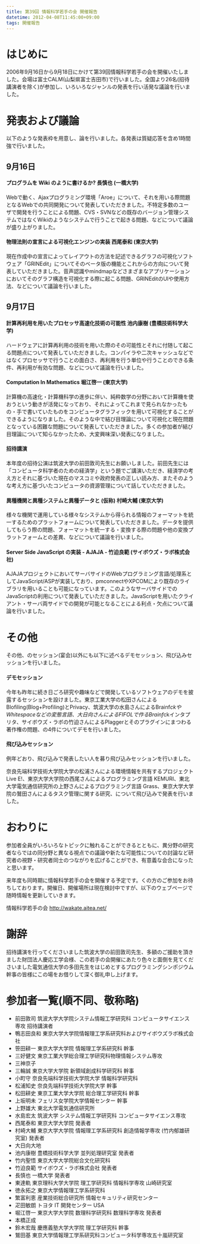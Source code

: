 ```yaml
---
title: 第39回 情報科学若手の会 開催報告
datetime: 2012-04-08T11:45:00+09:00
tags: 開催報告
---
```


<div class="entry_body">

# はじめに

2006年9月16日から9月18日にかけて第39回情報科学若手の会を開催いたしました。会場は富士CALM(山梨県富士吉田市)で行いました。全国より26名(招待講演者を除く)が参加し、いろいろなジャンルの発表を行い活発な議論を行いました。

# 発表および議論

以下のような発表枠を用意し、論を行いました。各発表は質疑応答を含め1時間強で行いました。

## 9月16日

#### プログラムを Wiki のように書けるか? 長慎也 (一橋大学)

Webで動く、Ajaxプログラミング環境「Aroe」について、それを用いる際問題となるWebでの共同開発について発表していただきました。不特定多数のユーザで開発を行うことによる問題、CVS・SVNなどの既存のバージョン管理システムではなくWikiのようなシステムで行うことで起きる問題、などについて議論が盛り上がりました。

#### 物理法則の宣言による可視化エンジンの実装 西尾泰和 (東京大学)

現在作成中の宣言によってレイアウトの方法を記述できるグラフの可視化ソフトウェア「GRINEdit」についてそのベータ版の機能とこれからの方向について発表していただきました。音声認識やmindmapなどさまざまなアプリケーションにおいてそのグラフ構造を可視化する際に起こる問題、GRINEditのUIや使用方法、などについて議論を行いました。

## 9月17日

#### 計算再利用を用いたプロセッサ高速化技術の可能性 池内康樹 (豊橋技術科学大学)

ハードウェアに計算再利用の技術を用いた際のその可能性とそれに付随して起こる問題点について発表していただきました。コンパイラや二次キャッシュなどではなくプロセッサで行うことの面白さ、再利用を行う単位や行うことのできる条件、再利用が有効な問題、などについて議論を行いました。

#### Computation In Mathematics 堀江啓一 (東京大学)

計算機の高速化・計算機科学の進歩に伴い、純粋数学の分野において計算機を使おうという動きが活発になっており、それによってこれまで見られなかったもの・手で書いていたものをコンピュータグラフィックを用いて可視化することができるようになりました。そのような中で結び目理論について可視化と現在問題となっている困難な問題について発表していただきました。多くの参加者が結び目理論について知らなかったため、大変興味深い発表になりました。

#### 招待講演

本年度の招待公演は筑波大学の前田敦司先生にお願いしました。前田先生には「コンピュータ科学者のための経済学」という題でご講演いただき、経済学の考え方とそれに基づいた現在のマスコミや政府発表の正しい読み方、またそのような考え方に基づいたコンピュータの資源管理について話していただきました。

#### 異種機関と異種システムと異種データと (仮称) 村崎大輔 (東京大学)

様々な機関で運用している様々なシステムから得られる情報のフォーマットを統一するためのプラットフォームについて発表していただきました。データを提供してもらう際の問題、フォーマットを統一する・変換する際の問題や他の変換プラットフォームとの差異、などについて議論を行いました。

#### Server Side JavaScript の実装 - AJAJA - 竹迫良範 (サイボウズ・ラボ株式会社)

AJAJAプロジェクトにおいてサーバサイドのWebプログラミング言語/処理系としてJavaScript/ASPが実装しており、pmconnectやXPCOMにより既存のライブラリを用いることも可能になっています。このようなサーバサイドでのJavaScriptの利用について発表していただきました。JavaScriptを用いたクライアント・サーバ両サイドでの開発が可能となることによる利点・欠点について議論を行いました。

# その他

その他、のセッション(宴会)以外にも以下に述べるデモセッション、飛び込みセッションを行いました。

#### デモセッション

今年も昨年に続き日ごろ研究や趣味などで開発しているソフトウェアのデモを披露するセッションを設けました。東京工業大学の松田さんによるBlofiling(Blog+Profiling)とPrivacy、筑波大学の水島さんによるBrainf*ckやWhitespaceなどの変態言語、大日向さんによるFIFOLで作るBrainf*ckインタプリタ、サイボウズ・ラボの竹迫さんによるPlaggerとそのプラグインにまつわる著作権の問題、の4件についてデモを行いました。

#### 飛び込みセッション

例年どおり、飛び込みで発表したい人を募り飛び込みセッションを行いました。

奈良先端科学技術大学院大学の松浦さんによる環境情報を共有するプロジェクトLive E!、東京大学大学院の西尾さんによるプログラミング言語 KEMURI、東北大学電気通信研究所の上野さんによるプログラミング言語 Grass、東京大学大学院の鷲田さんによるタスク管理に関する研究、について飛び込みで発表を行いました。

# おわりに

参加者全員がいろいろなトピックに触れることができるとともに、異分野の研究者ならではの同分野と異なる視点での議論や新たな可能性についての討論など研究者の視野・研究者同士のつながりを広げることができ、有意義な会合になったと思います。

来年度も同時期に情報科学若手の会を開催する予定です。くの方のご参加をお待ちしております。開催日、開催場所は現在検討中ですが、以下のウェブページで随時情報を更新していきます。

情報科学若手の会 http://wakate.aitea.net/

# 謝辞

招待講演を行ってくださいました筑波大学の前田敦司先生、多額のご援助を頂きました財団法人慶応工学会様、この若手の会開催にあたり色々と面倒を見てくださいました電気通信大学の多田先生をはじめとするプログラミングシンポジウム幹事の皆様にこの場をお借りして深く御礼申し上げます。

# 参加者一覧(順不同、敬称略)

- 前田敦司 筑波大学大学院システム情報工学研究科 コンピュータサイエンス専攻 招待講演者
- 鴨志田良和 東京大学大学院情報理工学系研究科およびサイボウズラボ株式会社
- 笹田耕一 東京大学大学院 情報理工学系研究科 幹事
- 三好健文 東京工業大学総合理工学研究科物理情報システム専攻
- 三神京子
- 三輪誠 東京大学大学院 新領域創成科学研究科 幹事
- 小町守 奈良先端科学技術大学院大学 情報科学研究科
- 松浦知史 奈良先端科学技術大学院大学 幹事
- 松田耕史 東京工業大学大学院 総合理工学研究科 幹事
- 上坂明未 フェリス女学院大学情報センター 幹事
- 上野雄大 東北大学電気通信研究所
- 水島宏太 筑波大学 システム情報工学研究科 コンピュータサイエンス専攻
- 西尾泰和 東京大学大学院 発表者
- 村崎大輔 東京大学大学院 情報理工学系研究科 創造情報学専攻 (竹内郁雄研究室) 発表者
- 大日向大地
- 池内康樹 豊橋技術科学大学 並列処理研究室 発表者
- 竹内聖悟 東京大学大学院総合文化研究科
- 竹迫良範 サイボウズ・ラボ株式会社 発表者
- 長慎也 一橋大学 発表者
- 東達軌 東京理科大学大学院 理工学研究科 情報科学専攻 山崎研究室
- 徳永拓之 東京大学情報理工学系研究科
- 繁富利恵 産業技術総合研究所 情報セキュリティ研究センター
- 疋田敏朗 トヨタ IT 開発センター USA
- 堀江啓一 東京大学大学院 数理科学研究科 数理科学専攻 発表者
- 本橋正成
- 鈴木宏哉 慶應義塾大学大学院 理工学研究科 幹事
- 鷲田基 東京大学情報理工学系研究科コンピュータ科学専攻五十嵐研究室

</div>
